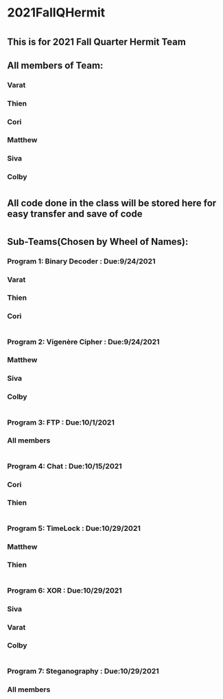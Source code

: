 # 2021FallQHermit
#
## This is for 2021 Fall Quarter Hermit Team
## All members of Team:
### Varat
### Thien
### Cori
### Matthew
### Siva
### Colby
#
## All code done in the class will be stored here for easy transfer and save of code
#
## Sub-Teams(Chosen by Wheel of Names):
### Program 1: Binary Decoder : Due:9/24/2021
### Varat
### Thien
### Cori
#
### Program 2: Vigenère Cipher : Due:9/24/2021
### Matthew
### Siva
### Colby
#
### Program 3: FTP : Due:10/1/2021
### All members
#
### Program 4: Chat : Due:10/15/2021
### Cori
### Thien
#
### Program 5: TimeLock : Due:10/29/2021
### Matthew
### Thien
#
### Program 6: XOR : Due:10/29/2021
### Siva
### Varat
### Colby
#
### Program 7: Steganography : Due:10/29/2021
### All members

